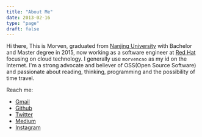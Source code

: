 ```yaml
---
title: "About Me"
date: 2013-02-16
type: "page"
draft: false
---
```


Hi there, This is Morven, graduated from [Nanjing University](http://www.nju.edu.cn/) with Bachelor and Master degree in 2015, now working as a software engineer at [Red Hat](https://www.redhat.com/) focusing on cloud technology. I generally use `morvencao` as my id on the Internet. I'm a strong advocate and believer of OSS(Open Source Software) and passionate about reading, thinking, programming and the possibility of time travel.

Reach me:

 - [Gmail](mailto:morvencao@gmail.com)
 - [Github](https://github.com/morvencao)
 - [Twitter](https://twitter.com/morvencao)
 - [Medium](https://medium.com/@morvencao)
 - [Instagram](https://instagram.com/morvencao)
